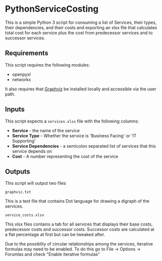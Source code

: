 # PythonServiceCosting
This is a simple Python 3 script for consuming a list of Services, their types, their dependencies, and their costs and exporting an xlsx file that calculates total cost for each service plus the cost from predecessor services and to successor services.

## Requirements
This script requires the following modules:

* openpyxl
* networkx

It also requires that [Graphviz](http://www.graphviz.org/ "Graphviz") be installed locally and accessible via the user path.


## Inputs

This script expects a `services.xlsx` file with the following columns:
* **Service** - the name of the service
* **Service Type** - Whether the service is 'Business Facing' or 'IT Supporting'
* **Service Dependencies** - a semicolon separated list of services that this service depends on
* **Cost** - A number representing the cost of the service

## Outputs

This script will output two files

`graphviz.txt`

This is a text file that contains Dot language for drawing a digraph of the services.

`service_costs.xlsx`

This xlsx files contains a tab for all services that displays their base costs, predecessor costs and successor costs.  Successor costs are calculated at a flat percentage at first but can be tweaked after.

Due to the possiblity of circular relationships among the services, iterative formulas may need to be enabled.  To do this go to File -> Options -> Forumlas and check "Enable iterative formulas"
